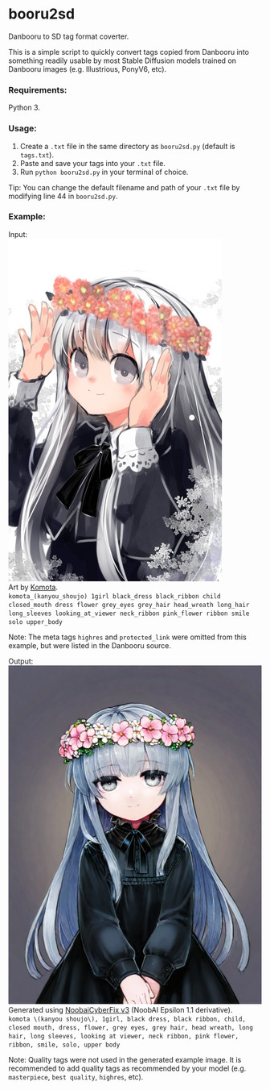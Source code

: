 # booru2sd
Danbooru to SD tag format coverter.

This is a simple script to quickly convert tags copied from Danbooru into something readily usable by most Stable Diffusion models trained on Danbooru images (e.g. Illustrious, PonyV6, etc).

### Requirements:
Python 3.

### Usage:
1. Create a `.txt` file in the same directory as `booru2sd.py` (default is `tags.txt`).
2. Paste and save your tags into your `.txt` file.
3. Run `python booru2sd.py` in your terminal of choice.

Tip: You can change the default filename and path of your `.txt` file by modifying line 44 in `booru2sd.py`.

### Example:

Input:<br/>
![Model](example/input.jpg)
<br/>Art by [Komota](https://danbooru.donmai.us/posts/5312769?q=komota_%28kanyou_shoujo%29).<br/>
`komota_(kanyou_shoujo) 1girl black_dress black_ribbon child closed_mouth dress flower grey_eyes grey_hair head_wreath long_hair long_sleeves looking_at_viewer neck_ribbon pink_flower ribbon smile solo upper_body`

Note: The meta tags `highres` and `protected_link` were omitted from this example, but were listed in the Danbooru source.

Output:<br/>
![Model](example/output.png)<br/>
Generated using [NoobaiCyberFix v3](https://civitai.com/models/913998/noobaicyberfix) (NoobAI Epsilon 1.1 derivative).<br/>
`komota \(kanyou shoujo\), 1girl, black dress, black ribbon, child, closed mouth, dress, flower, grey eyes, grey hair, head wreath, long hair, long sleeves, looking at viewer, neck ribbon, pink flower, ribbon, smile, solo, upper body`

Note: Quality tags were not used in the generated example image. It is recommended to add quality tags as recommended by your model (e.g. `masterpiece`, `best quality`, `highres`, etc).
